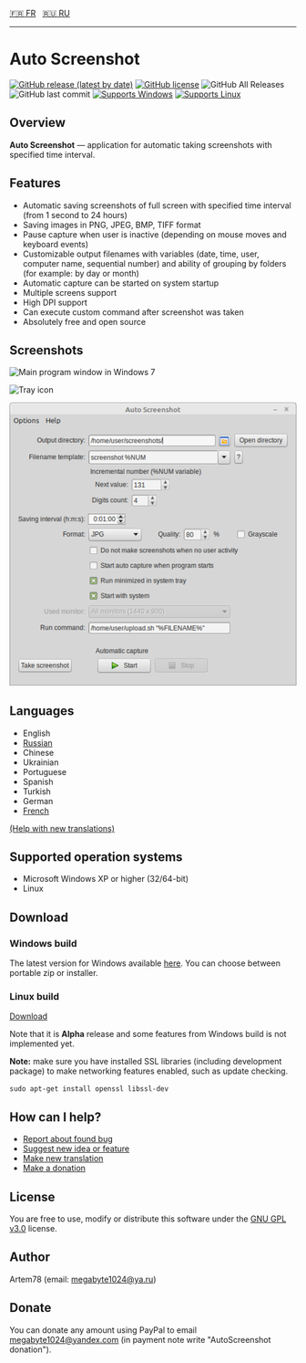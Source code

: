 [:fr: FR](README-fr.md "French")&nbsp;&nbsp;
[:ru: RU](README-ru.md "Russian")

-------------------------  

Auto Screenshot
===============

[![GitHub release (latest by date)](https://img.shields.io/github/v/release/artem78/AutoScreenshot?style=plastic)](https://github.com/artem78/AutoScreenshot/releases/latest)
[![GitHub license](https://img.shields.io/github/license/artem78/AutoScreenshot?style=plastic)](https://github.com/artem78/AutoScreenshot/blob/master/LICENSE.txt)
![GitHub All Releases](https://img.shields.io/github/downloads/artem78/AutoScreenshot/total?style=plastic)
![GitHub last commit](https://img.shields.io/github/last-commit/artem78/AutoScreenshot?style=plastic)
[![Supports Windows](https://img.shields.io/badge/support-Windows-blue?logo=Windows&style=plastic)](https://github.com/artem78/AutoScreenshot/releases/latest)
[![Supports Linux](https://img.shields.io/badge/support-Linux-white?logo=Linux&style=plastic)](https://github.com/artem78/AutoScreenshot/releases/latest)

## Overview
**Auto Screenshot** — application for automatic taking screenshots with specified time interval.

## Features
* Automatic saving screenshots of full screen with specified time interval (from 1 second to 24 hours)
* Saving images in PNG, JPEG, BMP, TIFF <!--or GIF--> format
* Pause capture when user is inactive (depending on mouse moves and keyboard events) 
* Customizable output filenames with variables (date, time, user, computer name, sequential number) and ability of grouping by folders (for example: by day or month)
* Automatic capture can be started on system startup
* Multiple screens support
* High DPI support
* Can execute custom command after screenshot was taken
* Absolutely free and open source

## Screenshots
![Main program window in Windows 7](images/main_window.png "Main program window in Windows 7")

![Tray icon](images/tray_icon_animation.gif "Tray icon")

![Runinng on Linux Mint](images/main_window_in_linux_mint.png "Runinng on Linux Mint")

## Languages
* English
* [Russian](README-ru.md)
* Chinese
* Ukrainian
* Portuguese
* Spanish
* Turkish
* German
* [French](README-fr.md)

[(Help with new translations)](https://github.com/artem78/AutoScreenshot/issues/5)

## Supported operation systems
* Microsoft Windows XP or higher (32/64-bit)
* Linux

## Download
### Windows build
The latest version for Windows available [here](https://github.com/artem78/AutoScreenshot/releases/latest). You can choose between portable zip or installer.

### Linux build
[Download](https://github.com/artem78/AutoScreenshot/releases/tag/v1.10.4-linux.alpha.1)

Note that it is **Alpha** release and some features from Windows build is not implemented yet.

**Note:** make sure you have installed SSL libraries (including development package) to make networking features enabled, such as update checking.
```
sudo apt-get install openssl libssl-dev
```

## How can I help?
* [Report about found bug](https://github.com/artem78/AutoScreenshot/issues/new?assignees=&labels=bug&template=bug_report.md&title=)
* [Suggest new idea or feature](https://github.com/artem78/AutoScreenshot/issues/new?assignees=&labels=enhancement&template=feature_request.md&title=)
* [Make new translation](https://github.com/artem78/AutoScreenshot/issues/5)
* [Make a donation](#donate)

## License
You are free to use, modify or distribute this software under the [GNU GPL v3.0](https://github.com/artem78/AutoScreenshot/blob/master/LICENSE.txt) license.

## Author
Artem78 (email: [megabyte1024@ya.ru](mailto:megabyte1024@ya.ru?subject=AutoScreenshot))

## Donate
You can donate any amount using PayPal to email <u>megabyte1024@yandex.com</u> (in payment note write "AutoScreenshot donation").
